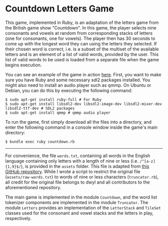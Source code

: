 # Countdown Letters Game

This game, implemented in Ruby, is an adaptation of the letters game from the British game show "Countdown". In this game, the player selects nine consonants and vowels at random from corresponding stacks of letters (one for consonants, one for vowels). The player then has 30 seconds to come up with the longest word they can using the letters they selected. If their chosen word is correct, i.e. is a subset of the multiset of the available letters and is an element of a list of valid words, provided by the user. This list of valid words to be used is loaded from a separate file when the game begins execution.

You can see an example of the game in action [here](https://youtu.be/JPNJHoOtBrg?t=191). First, you want to make sure you have Ruby and some necessary sdl2 packages installed. You might also need to install an audio player such as qmmp. On Ubuntu or Debian, you can do this by executing the following command:

```
$ sudo apt-get install ruby-full # For Ruby
$ sudo apt-get install libsdl2-dev libsdl2-image-dev libsdl2-mixer-dev libsdl2-ttf-dev # SDL2 packages
$ sudo apt-get install qmmp # qmmp audio player
```

To run the game, first simply download all the files into a directory, and enter the following command in a console window inside the game's main directory:

```
$ bundle exec ruby countdown.rb
```
-------------------

For convenience, the file ```words.txt```, containing all words in the English language containing only letters with a length of nine or less (i.e. ```/^[a-z]{1,9}$/```), is provided in the `assets` folder. This file is adapted from [this GitHub repository](https://github.com/dwyl/english-words). While I wrote a script to restrict the original file (`assets/raw-words.txt`) to words of nine or less characters (```truncator.rb```), all credit for the original file belongs to dwyl and all contributors to the aforementioned repository.

The main game is implemented in the module ```Countdown```, and the word list tokenizer components are implemented in the module ```Truncator```. The module  ```Letters``` provides an implementation of the ```LetterStack``` and `TileSet` classes used for the consonant and vowel stacks and the letters in play, respectively.

